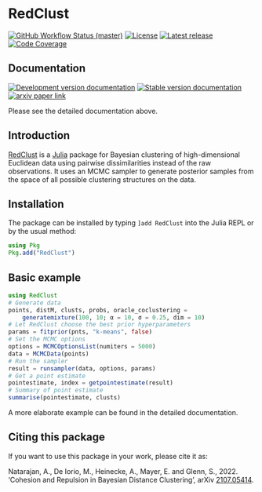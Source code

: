 # RedClust

[![GitHub Workflow Status (master)][github-CI-img]][github-CI-url]
[![License][license-img]][license-url]
[![Latest release][release-img]][release-url]
[![Code Coverage][codecov-img]][codecov-url]

## Documentation 

[![Development version documentation][docs-dev-img]][docs-dev-url]
[![Stable version documentation][docs-stable-img]][docs-stable-url]
[![arxiv paper link][arxiv-img]][arxiv-url]

Please see the detailed documentation above. 

## Introduction

[RedClust](https://github.com/abhinavnatarajan/RedClust.jl) is a [Julia](https://julialang.org/) package for Bayesian clustering of high-dimensional Euclidean data using pairwise dissimilarities instead of the raw observations. It uses an MCMC sampler to generate posterior samples from the space of all possible clustering structures on the data. 

## Installation
The package can be installed by typing `]add RedClust` into the Julia REPL or by the usual method:
```julia
using Pkg
Pkg.add("RedClust")
```

## Basic example
```julia
using RedClust
# Generate data
points, distM, clusts, probs, oracle_coclustering = 
	generatemixture(100, 10; α = 10, σ = 0.25, dim = 10)
# Let RedClust choose the best prior hyperparameters
params = fitprior(pnts, "k-means", false)
# Set the MCMC options
options = MCMCOptionsList(numiters = 5000)
data = MCMCData(points)
# Run the sampler
result = runsampler(data, options, params)
# Get a point estimate 
pointestimate, index = getpointestimate(result)
# Summary of point estimate
summarise(pointestimate, clusts)
```
A more elaborate example can be found in the detailed documentation.

## Citing this package
If you want to use this package in your work, please cite it as:

Natarajan, A., De Iorio, M., Heinecke, A., Mayer, E. and Glenn, S., 2022. ‘Cohesion and Repulsion in Bayesian Distance Clustering’, arXiv [2107.05414](https://arxiv.org/abs/2107.05414).

[github-CI-img]: https://img.shields.io/github/workflow/status/abhinavnatarajan/RedClust.jl/CI?label=CI&logo=github&labelColor=222222
[github-CI-url]: https://github.com/abhinavnatarajan/RedClust.jl/actions/workflows/CI.yml

[codecov-img]: https://img.shields.io/codecov/c/github/abhinavnatarajan/RedClust.jl?logo=codecov&labelColor=222222&logoColor=white
[codecov-url]: https://app.codecov.io/gh/abhinavnatarajan/RedClust.jl/

[release-img]: https://img.shields.io/github/v/release/abhinavnatarajan/RedClust.jl?display_name=tag&logo=SemVer&sort=semver&labelColor=222222
[release-url]: https://github.com/abhinavnatarajan/RedClust.jl/releases

[license-img]: https://img.shields.io/github/license/abhinavnatarajan/RedClust.jl?style=flat&labelColor=222222
[license-url]: https://github.com/abhinavnatarajan/RedClust.jl/blob/master/LICENSE

[docs-dev-img]: https://img.shields.io/badge/docs-dev-blue?style=flat&labelColor=222222
[docs-dev-url]: https://abhinavnatarajan.github.io/RedClust.jl/dev/

[docs-stable-img]: https://img.shields.io/badge/docs-stable-blue?style=flat&labelColor=222222
[docs-stable-url]: https://abhinavnatarajan.github.io/RedClust.jl/stable/

[arxiv-img]: https://img.shields.io/badge/arxiv-2107.05414-red?style=flat&labelColor=222222
[arxiv-url]: https://arxiv.org/abs/2107.05414
